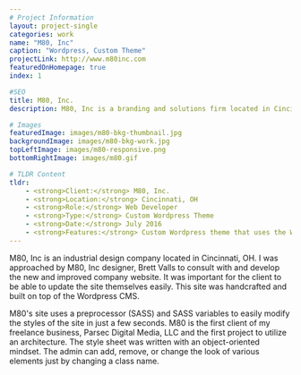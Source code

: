 ```yaml
---
# Project Information
layout: project-single
categories: work
name: "M80, Inc"
caption: "Wordpress, Custom Theme"
projectLink: http://www.m80inc.com
featuredOnHomepage: true
index: 1

#SEO
title: M80, Inc.
description: M80, Inc is a branding and solutions firm located in Cincinnati, OH. The M80 site was developed by web developer, Dave Berning.

# Images
featuredImage: images/m80-bkg-thumbnail.jpg
backgroundImage: images/m80-bkg-work.jpg
topLeftImage: images/m80-responsive.png
bottomRightImage: images/m80.gif

# TLDR Content
tldr:
    - <strong>Client:</strong> M80, Inc.
    - <strong>Location:</strong> Cincinnati, OH
    - <strong>Role:</strong> Web Developer
    - <strong>Type:</strong> Custom Wordpress Theme
    - <strong>Date:</strong> July 2016
    - <strong>Features:</strong> Custom Wordpress theme that uses the Wordpress codex and functions. Portfolio pieces when clicked, dropdown to show a slider with additional information.
---
```


M80, Inc is an industrial design company located in Cincinnati, OH. I was approached by M80, Inc designer, Brett Valls to consult with and develop the new and improved company website. It was important for the client to be able to update the site themselves easily. This site was handcrafted and built on top of the Wordpress CMS.

M80's site uses a preprocessor (SASS) and SASS variables to easily modify the styles of the site in just a few seconds. M80 is the first client of my freelance business, Parsec Digital Media, LLC and the first project to utilize an architecture. The style sheet was written with an object-oriented mindset. The admin can add, remove, or change the look of various elements just by changing a class name.
